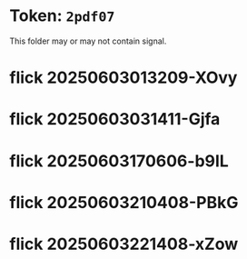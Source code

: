 # Token: `2pdf07`

This folder may or may not contain signal.
# flick 20250603013209-XOvy
# flick 20250603031411-Gjfa
# flick 20250603170606-b9IL
# flick 20250603210408-PBkG
# flick 20250603221408-xZow
